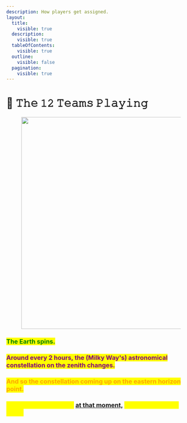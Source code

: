```yaml
---
description: How players get assigned.
layout:
  title:
    visible: true
  description:
    visible: true
  tableOfContents:
    visible: true
  outline:
    visible: false
  pagination:
    visible: true
---
```


# 🌟 𝚃𝚑𝚎 𝟷𝟸 𝚃𝚎𝚊𝚖𝚜 𝙿𝚕𝚊𝚢𝚒𝚗𝚐

<figure><img src="../../../../../.gitbook/assets/pexels-btgl-♡-19780618.jpg" alt="" width="563"><figcaption></figcaption></figure>

### <mark style="color:green;">**The Earth spins.**</mark>

### <mark style="color:purple;">**Around every 2 hours, the (Milky Way's) astronomical constellation on the zenith changes.**</mark>

### <mark style="color:orange;">**And so the constellation coming up on the eastern horizon point.**</mark>

### <mark style="color:yellow;">**Whoever is being born**</mark> [at that moment,](../../../astrology/the-usdchoice-of-astrology/the-hubble-chart-thc/your-team-and-your-appearance/) <mark style="color:yellow;">**is assigned to that team.**</mark>
